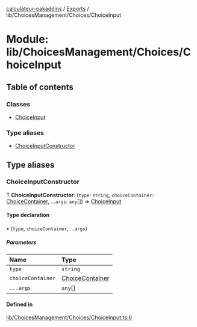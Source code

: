 [calculateur-oakaddins](../README.md) / [Exports](../modules.md) / lib/ChoicesManagement/Choices/ChoiceInput

# Module: lib/ChoicesManagement/Choices/ChoiceInput

## Table of contents

### Classes

- [ChoiceInput](../classes/lib_choicesmanagement_choices_choiceinput.choiceinput.md)

### Type aliases

- [ChoiceInputConstructor](lib_choicesmanagement_choices_choiceinput.md#choiceinputconstructor)

## Type aliases

### ChoiceInputConstructor

Ƭ **ChoiceInputConstructor**: (`type`: `string`, `choiceContainer`: [ChoiceContainer](../classes/lib_choicesmanagement_choices_choicecontainer.choicecontainer.md), ...`args`: `any`[]) => [ChoiceInput](../classes/lib_choicesmanagement_choices_choiceinput.choiceinput.md)

#### Type declaration

• (`type`, `choiceContainer`, ...`args`)

##### Parameters

| Name | Type |
| :------ | :------ |
| `type` | `string` |
| `choiceContainer` | [ChoiceContainer](../classes/lib_choicesmanagement_choices_choicecontainer.choicecontainer.md) |
| `...args` | `any`[] |

#### Defined in

[lib/ChoicesManagement/Choices/ChoiceInput.ts:6](https://github.com/P0ulpy/Configurateur-OakAddins/blob/af13efb/src/lib/ChoicesManagement/Choices/ChoiceInput.ts#L6)
